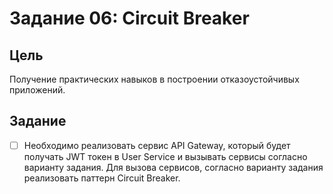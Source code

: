 # Задание 06: Circuit Breaker
## Цель
Получение практических навыков в построении отказоустойчивых приложений.
## Задание
- [ ] Необходимо реализовать сервис API Gateway, который будет получать JWT токен в
User Service и вызывать сервисы согласно варианту задания.
Для вызова сервисов, согласно варианту задания реализовать паттерн Circuit Breaker.